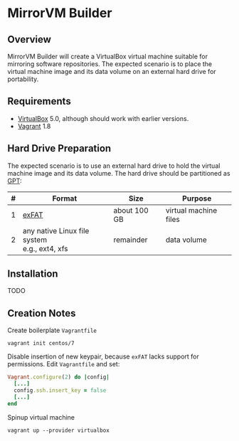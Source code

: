 # MirrorVM Builder


## Overview

MirrorVM Builder will create a VirtualBox virtual machine
suitable for mirroring software repositories. The expected
scenario is to place the virtual machine image and its data
volume on an external hard drive for portability.


## Requirements

* [VirtualBox] 5.0, although should work with earlier
  versions.
* [Vagrant] 1.8

[VirtualBox]: https://www.virtualbox.org/
[Vagrant]: https://www.vagrantup.com/


## Hard Drive Preparation

The expected scenario is to use an external hard drive to
hold the virtual machine image and its data volume. The hard
drive should be partitioned as [GPT]:

|   # | Format                                          | Size         | Purpose               |
| ---:| ----------------------------------------------- | ------------ | --------------------- |
|   1 | [exFAT]                                         | about 100 GB | virtual machine files |
|   2 | any native Linux file system<br>e.g., ext4, xfs | remainder    | data volume           |

[GPT]: https://en.wikipedia.org/wiki/GUID_Partition_Table
[exFAT]: https://en.wikipedia.org/wiki/ExFAT


## Installation

TODO


## Creation Notes

Create boilerplate `Vagrantfile`

```Shell
vagrant init centos/7
```

Disable insertion of new keypair, because `exFAT` lacks
support for permissions. Edit `Vagrantfile` and set:

```Ruby
Vagrant.configure(2) do |config|
  [...]
  config.ssh.insert_key = false
  [...]
end
```

Spinup virtual machine

```Shell
vagrant up --provider virtualbox
```

